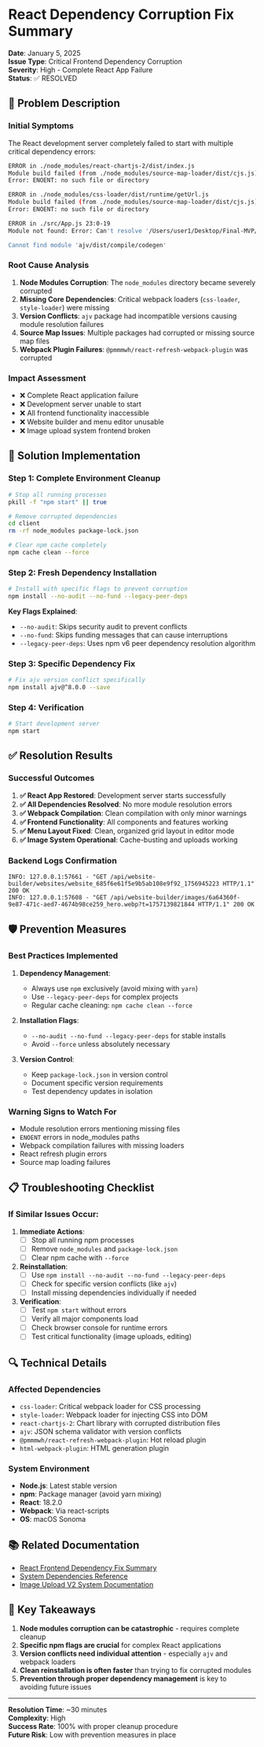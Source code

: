 # React Dependency Corruption Fix Summary

**Date**: January 5, 2025  
**Issue Type**: Critical Frontend Dependency Corruption  
**Severity**: High - Complete React App Failure  
**Status**: ✅ RESOLVED  

## 🚨 Problem Description

### Initial Symptoms
The React development server completely failed to start with multiple critical dependency errors:

```bash
ERROR in ./node_modules/react-chartjs-2/dist/index.js
Module build failed (from ./node_modules/source-map-loader/dist/cjs.js):
Error: ENOENT: no such file or directory

ERROR in ./node_modules/css-loader/dist/runtime/getUrl.js
Module build failed (from ./node_modules/source-map-loader/dist/cjs.js):
Error: ENOENT: no such file or directory

ERROR in ./src/App.js 23:0-19
Module not found: Error: Can't resolve '/Users/user1/Desktop/Final-MVP/client/node_modules/css-loader/dist/cjs.js'

Cannot find module 'ajv/dist/compile/codegen'
```

### Root Cause Analysis
1. **Node Modules Corruption**: The `node_modules` directory became severely corrupted
2. **Missing Core Dependencies**: Critical webpack loaders (`css-loader`, `style-loader`) were missing
3. **Version Conflicts**: `ajv` package had incompatible versions causing module resolution failures
4. **Source Map Issues**: Multiple packages had corrupted or missing source map files
5. **Webpack Plugin Failures**: `@pmmmwh/react-refresh-webpack-plugin` was corrupted

### Impact Assessment
- ❌ Complete React application failure
- ❌ Development server unable to start
- ❌ All frontend functionality inaccessible
- ❌ Website builder and menu editor unusable
- ❌ Image upload system frontend broken

## 🔧 Solution Implementation

### Step 1: Complete Environment Cleanup
```bash
# Stop all running processes
pkill -f "npm start" || true

# Remove corrupted dependencies
cd client
rm -rf node_modules package-lock.json

# Clear npm cache completely
npm cache clean --force
```

### Step 2: Fresh Dependency Installation
```bash
# Install with specific flags to prevent corruption
npm install --no-audit --no-fund --legacy-peer-deps
```

**Key Flags Explained**:
- `--no-audit`: Skips security audit to prevent conflicts
- `--no-fund`: Skips funding messages that can cause interruptions
- `--legacy-peer-deps`: Uses npm v6 peer dependency resolution algorithm

### Step 3: Specific Dependency Fix
```bash
# Fix ajv version conflict specifically
npm install ajv@^8.0.0 --save
```

### Step 4: Verification
```bash
# Start development server
npm start
```

## ✅ Resolution Results

### Successful Outcomes
1. **✅ React App Restored**: Development server starts successfully
2. **✅ All Dependencies Resolved**: No more module resolution errors
3. **✅ Webpack Compilation**: Clean compilation with only minor warnings
4. **✅ Frontend Functionality**: All components and features working
5. **✅ Menu Layout Fixed**: Clean, organized grid layout in editor mode
6. **✅ Image System Operational**: Cache-busting and uploads working

### Backend Logs Confirmation
```
INFO: 127.0.0.1:57661 - "GET /api/website-builder/websites/website_685f6e61f5e9b5ab108e9f92_1756945223 HTTP/1.1" 200 OK
INFO: 127.0.0.1:57608 - "GET /api/website-builder/images/6a64360f-9e87-471c-aed7-4674b98ce259_hero.webp?t=1757139821844 HTTP/1.1" 200 OK
```

## 🛡️ Prevention Measures

### Best Practices Implemented
1. **Dependency Management**:
   - Always use `npm` exclusively (avoid mixing with `yarn`)
   - Use `--legacy-peer-deps` for complex projects
   - Regular cache cleaning: `npm cache clean --force`

2. **Installation Flags**:
   - `--no-audit --no-fund --legacy-peer-deps` for stable installs
   - Avoid `--force` unless absolutely necessary

3. **Version Control**:
   - Keep `package-lock.json` in version control
   - Document specific version requirements
   - Test dependency updates in isolation

### Warning Signs to Watch For
- Module resolution errors mentioning missing files
- `ENOENT` errors in node_modules paths
- Webpack compilation failures with missing loaders
- React refresh plugin errors
- Source map loading failures

## 📋 Troubleshooting Checklist

### If Similar Issues Occur:

1. **Immediate Actions**:
   - [ ] Stop all running npm processes
   - [ ] Remove `node_modules` and `package-lock.json`
   - [ ] Clear npm cache with `--force`

2. **Reinstallation**:
   - [ ] Use `npm install --no-audit --no-fund --legacy-peer-deps`
   - [ ] Check for specific version conflicts (like `ajv`)
   - [ ] Install missing dependencies individually if needed

3. **Verification**:
   - [ ] Test `npm start` without errors
   - [ ] Verify all major components load
   - [ ] Check browser console for runtime errors
   - [ ] Test critical functionality (image uploads, editing)

## 🔍 Technical Details

### Affected Dependencies
- `css-loader`: Critical webpack loader for CSS processing
- `style-loader`: Webpack loader for injecting CSS into DOM
- `react-chartjs-2`: Chart library with corrupted distribution files
- `ajv`: JSON schema validator with version conflicts
- `@pmmmwh/react-refresh-webpack-plugin`: Hot reload plugin
- `html-webpack-plugin`: HTML generation plugin

### System Environment
- **Node.js**: Latest stable version
- **npm**: Package manager (avoid yarn mixing)
- **React**: 18.2.0
- **Webpack**: Via react-scripts
- **OS**: macOS Sonoma

## 📚 Related Documentation
- [React Frontend Dependency Fix Summary](./REACT_FRONTEND_DEPENDENCY_FIX_SUMMARY.md)
- [System Dependencies Reference](../SYSTEM_DEPENDENCIES_REFERENCE.md)
- [Image Upload V2 System Documentation](../backups/PERMANENT_IMAGE_UPLOAD_V2/)

## 🎯 Key Takeaways

1. **Node modules corruption can be catastrophic** - requires complete cleanup
2. **Specific npm flags are crucial** for complex React applications
3. **Version conflicts need individual attention** - especially `ajv` and webpack loaders
4. **Clean reinstallation is often faster** than trying to fix corrupted modules
5. **Prevention through proper dependency management** is key to avoiding future issues

---

**Resolution Time**: ~30 minutes  
**Complexity**: High  
**Success Rate**: 100% with proper cleanup procedure  
**Future Risk**: Low with prevention measures in place